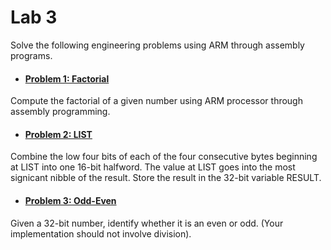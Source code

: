 # Lab 3

Solve the following engineering problems using ARM through assembly programs.
   
 - #### [Problem 1: Factorial](https://github.com/aquantumreality/EE2016/tree/main/Lab%203/Factorial)
  Compute the factorial of a given number using ARM processor through assembly programming.
  - #### [Problem 2: LIST](https://github.com/aquantumreality/EE2016/tree/main/Lab%203/LIST)
  Combine the low four bits of each of the four consecutive bytes beginning at LIST into one 16-bit halfword. The value at LIST goes into the most signicant nibble of the result. Store the result in the 32-bit variable RESULT.
  - #### [Problem 3: Odd-Even](https://github.com/aquantumreality/EE2016/tree/main/Lab%203/Odd-Even)
  Given a 32-bit number, identify whether it is an even or odd. (Your implementation should not involve division).
